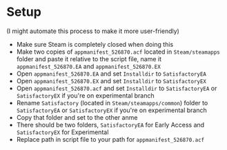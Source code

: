 # Setup
(I might automate this process to make it more user-friendly)

- Make sure Steam is completely closed when doing this
- Make two copies of `appmanifest_526870.acf` located in `Steam/steamapps` folder and paste it relative to the script file, name it `appmanifest_526870.EA` and `appmanifest_526870.EX`
- Open `appmanifest_526870.EA` and set `Installdir` to `SatisfactoryEA`
- Open `appmanifest_526870.EX` and set `Installdir` to `SatisfactoryEX`
- Open `appmanifest_526870.acf` and set `Installdir` to `SatisfactoryEA` or `SatisfactoryEX` if you're on experimental branch 
- Rename `Satisfactory` (located in `Steam/steamapps/common`) folder to `SatisfactoryEA` or `SatisfactoryEX` if you're on experimental branch
- Copy that folder and set to the other anme
- There should be two folders, `SatisfactoryEA` for Early Access and `SatisfactoryEX` for Experimental
- Replace path in script file to your path for `appmanifest_526870.acf`